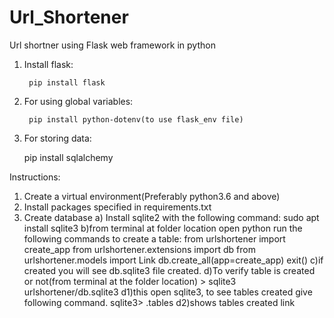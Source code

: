 # Url_Shortener
Url shortner using Flask web framework in python

1. Install flask:

	    pip install flask
2. For using global variables:

	    pip install python-dotenv(to use flask_env file)
3. For storing data:

      pip install sqlalchemy

Instructions:
1. Create a virtual environment(Preferably python3.6 and above) 
2. Install packages specified in requirements.txt
3. Create database
     a) Install sqlite2 with the following command: 
              sudo apt install sqlite3
     b)from terminal at folder location open python run the following commands to create a table:
                from urlshortener import create_app
                from urlshortener.extensions import db
                from urlshortener.models import Link
                db.create_all(app=create_app)
                exit()
     c)if created you will see db.sqlite3 file created.
     d)To verify table is created or not(from terminal at the folder location)
           > sqlite3 urlshortener/db.sqlite3
         d1)this open sqlite3, to see tables created give following command.
            sqlite3> .tables
         d2)shows tables created
            link

